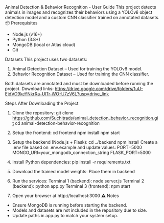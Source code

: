 Animal Detection & Behavior Recognition - User Guide
This project detects animals in images and recognizes their behaviors using a YOLOv8 object detection model and a custom CNN classifier trained on annotated datasets.
📦 Prerequisites
- Node.js (v16+)
- Python (3.8+)
- MongoDB (local or Atlas cloud)
- Git

Datasets
This project uses two datasets:
1. Animal Detection Dataset – Used for training the YOLOv8 model.
2. Behavior Recognition Dataset – Used for training the CNN classifier.

Both datasets are annotated and must be downloaded before running the project.
Download links:
https://drive.google.com/drive/folders/1uU-EjdVO9keYNkrRa-UlTr-WO-U7zV6L?usp=drive_link


Steps After Downloading the Project
1. Clone the repository:
   git clone https://github.com/Suchitrads/animal_detection_behavior_recognition.git
   cd animal-detection-behavior-recognition

2. Setup the frontend:
   cd frontend
   npm install
   npm start

3. Setup the backend (Node.js + Flask):
   cd ../backend
   npm install
   Create a .env file based on .env.example and update values:
       PORT=5000
       MONGO_URI=your_mongodb_connection_string
       FLASK_PORT=5000

4. Install Python dependencies:
   pip install -r requirements.txt

5. Download the trained model weights:
   Place them in backend

6. Run the services:
   Terminal 1 (backend): node server.js
   Terminal 2 (backend): python app.py
   Terminal 3 (frontend): npm start

7. Open your browser at http://localhost:3000
⚠️ Notes
- Ensure MongoDB is running before starting the backend.
- Models and datasets are not included in the repository due to size.
- Update paths in app.py to match your system setup.
